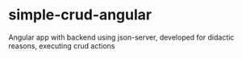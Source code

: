 # simple-crud-angular
Angular app with backend using json-server, developed for didactic reasons, executing crud actions
